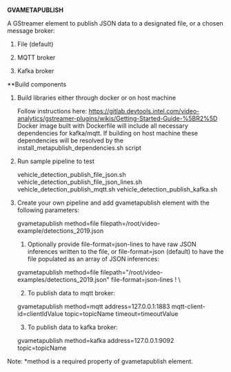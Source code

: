 **GVAMETAPUBLISH**

A GStreamer element to publish JSON data to a designated file, or a chosen message broker:

  1. File (default)

  2. MQTT broker

  3. Kafka broker

**Build components

1. Build libraries either through docker or on host machine

    Follow instructions here:
    https://gitlab.devtools.intel.com/video-analytics/gstreamer-plugins/wikis/Getting-Started-Guide-%5BR2%5D
    Docker image built with Dockerfile will include all necessary dependencies for kafka/mqtt.
    If building on host machine these dependencies will be resolved by the install_metapublish_dependencies.sh script

2. Run sample pipeline to test

    vehicle_detection_publish_file_json.sh
    vehicle_detection_publish_file_json_lines.sh
    vehicle_detection_publish_mqtt.sh
    vehicle_detection_publish_kafka.sh

3. Create your own pipeline and add gvametapublish element with the following parameters: 

    gvametapublish method=file filepath=/root/video-example/detections_2019.json
    1. Optionally provide file-format=json-lines to have raw JSON inferences written to the file, or file-format=json (default) to have the file populated as an array of JSON inferences:

    gvametapublish method=file filepath="/root/video-examples/detections_2019.json" file-format=json-lines ! \

    2. To publish data to mqtt broker: 

    gvametapublish method=mqtt address=127.0.0.1:1883 mqtt-client-id=clientIdValue topic=topicName timeout=timeoutValue

    3. To publish data to kafka broker:

    gvametapublish method=kafka address=127.0.0.1:9092 topic=topicName 

Note: *method is a required property of gvametapublish element.
